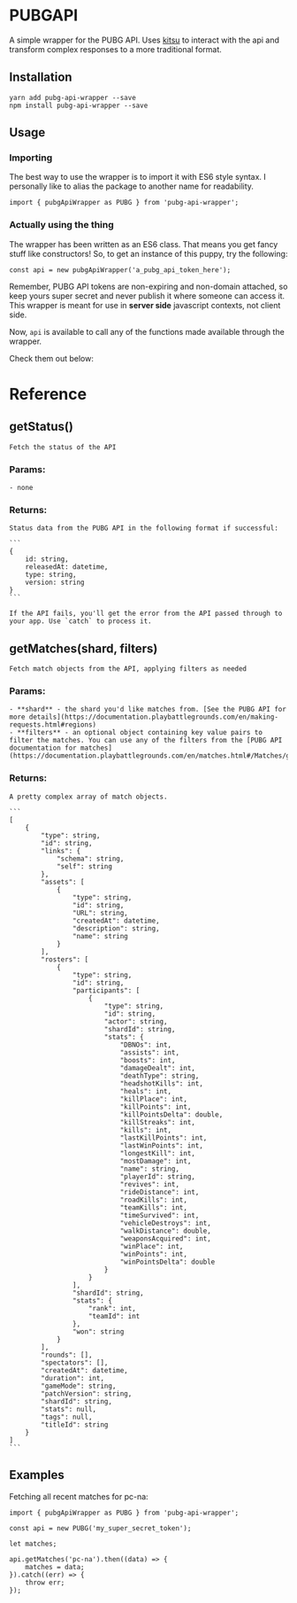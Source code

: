 # PUBGAPI

A simple wrapper for the PUBG API. Uses [kitsu](https://github.com/wopian/kitsu) to interact with the api and transform complex responses to a more traditional format.

## Installation
```
yarn add pubg-api-wrapper --save
npm install pubg-api-wrapper --save
```

## Usage

### Importing

The best way to use the wrapper is to import it with ES6 style syntax. 
I personally like to alias the package to another name for readability.

`import { pubgApiWrapper as PUBG } from 'pubg-api-wrapper';`

### Actually using the thing

The wrapper has been written as an ES6 class. That means you get fancy stuff like
constructors! So, to get an instance of this puppy, try the following:

`const api = new pubgApiWrapper('a_pubg_api_token_here');`

Remember, PUBG API tokens are non-expiring and non-domain attached, so keep yours
super secret and never publish it where someone can access it. This wrapper is meant
for use in **server side** javascript contexts, not client side.

Now, `api` is available to call any of the functions made available through the wrapper.

Check them out below:

# Reference

## getStatus()

    Fetch the status of the API

### Params:
    - none
### Returns:
    Status data from the PUBG API in the following format if successful:

    ```
    {
        id: string,
        releasedAt: datetime,
        type: string,
        version: string
    }
    ```
    
    If the API fails, you'll get the error from the API passed through to your app. Use `catch` to process it.

## getMatches(shard, filters)
    Fetch match objects from the API, applying filters as needed

### Params:
    - **shard** - the shard you'd like matches from. [See the PUBG API for more details](https://documentation.playbattlegrounds.com/en/making-requests.html#regions)
    - **filters** - an optional object containing key value pairs to filter the matches. You can use any of the filters from the [PUBG API documentation for matches](https://documentation.playbattlegrounds.com/en/matches.html#/Matches/get_matches) 

### Returns:
    A pretty complex array of match objects. 

    ```
    [
        {
            "type": string,
            "id": string,
            "links": {
                "schema": string,
                "self": string
            },
            "assets": [
                {
                    "type": string,
                    "id": string,
                    "URL": string,
                    "createdAt": datetime,
                    "description": string,
                    "name": string
                }
            ],
            "rosters": [
                {
                    "type": string,
                    "id": string,
                    "participants": [
                        {
                            "type": string,
                            "id": string,
                            "actor": string,
                            "shardId": string,
                            "stats": {
                                "DBNOs": int,
                                "assists": int,
                                "boosts": int,
                                "damageDealt": int,
                                "deathType": string,
                                "headshotKills": int,
                                "heals": int,
                                "killPlace": int,
                                "killPoints": int,
                                "killPointsDelta": double,
                                "killStreaks": int,
                                "kills": int,
                                "lastKillPoints": int,
                                "lastWinPoints": int,
                                "longestKill": int,
                                "mostDamage": int,
                                "name": string,
                                "playerId": string,
                                "revives": int,
                                "rideDistance": int,
                                "roadKills": int,
                                "teamKills": int,
                                "timeSurvived": int,
                                "vehicleDestroys": int,
                                "walkDistance": double,
                                "weaponsAcquired": int,
                                "winPlace": int,
                                "winPoints": int,
                                "winPointsDelta": double
                            }
                        }
                    ],
                    "shardId": string,
                    "stats": {
                        "rank": int,
                        "teamId": int
                    },
                    "won": string
                }
            ],
            "rounds": [],
            "spectators": [],
            "createdAt": datetime,
            "duration": int,
            "gameMode": string,
            "patchVersion": string,
            "shardId": string,
            "stats": null,
            "tags": null,
            "titleId": string
        }
    ]
    ```

## Examples

Fetching all recent matches for pc-na:

```
import { pubgApiWrapper as PUBG } from 'pubg-api-wrapper';

const api = new PUBG('my_super_secret_token');

let matches;

api.getMatches('pc-na').then((data) => {
    matches = data;
}).catch((err) => {
    throw err;
});

```